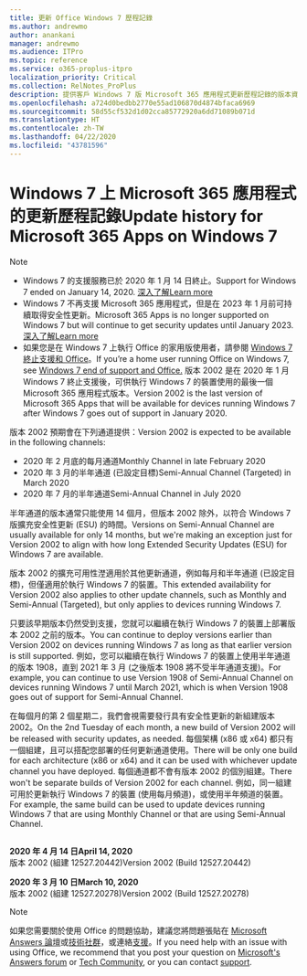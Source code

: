 ```yaml
---
title: 更新 Office Windows 7 歷程記錄
ms.author: andrewmo
author: anankani
manager: andrewmo
ms.audience: ITPro
ms.topic: reference
ms.service: o365-proplus-itpro
localization_priority: Critical
ms.collection: RelNotes_ProPlus
description: 提供客戶 Windows 7 版 Microsoft 365 應用程式更新歷程記錄的版本資訊
ms.openlocfilehash: a724d0bedbb2770e55ad106870d4874bfaca6969
ms.sourcegitcommit: 58d55cf532d1d02cca85772920a6dd71089b071d
ms.translationtype: HT
ms.contentlocale: zh-TW
ms.lasthandoff: 04/22/2020
ms.locfileid: "43781596"
---
```

# <a name="update-history-for-microsoft-365-apps-on-windows-7"></a><span data-ttu-id="05c09-103">Windows 7 上 Microsoft 365 應用程式的更新歷程記錄</span><span class="sxs-lookup"><span data-stu-id="05c09-103">Update history for Microsoft 365 Apps on Windows 7</span></span> 

 > [!NOTE]
>
>- <span data-ttu-id="05c09-104">Windows 7 的支援服務已於 2020 年 1 月 14 日終止。</span><span class="sxs-lookup"><span data-stu-id="05c09-104">Support for Windows 7 ended on January 14, 2020.</span></span> [<span data-ttu-id="05c09-105">深入了解</span><span class="sxs-lookup"><span data-stu-id="05c09-105">Learn more</span></span>](https://www.microsoft.com/microsoft-365/windows/end-of-windows-7-support?rtc=1)
>- <span data-ttu-id="05c09-106">Windows 7 不再支援 Microsoft 365 應用程式，但是在 2023 年 1 月前可持續取得安全性更新。</span><span class="sxs-lookup"><span data-stu-id="05c09-106">Microsoft 365 Apps is no longer supported on Windows 7 but will continue to get security updates until January 2023.</span></span> [<span data-ttu-id="05c09-107">深入了解</span><span class="sxs-lookup"><span data-stu-id="05c09-107">Learn more</span></span>](https://docs.microsoft.com/DeployOffice/windows-7-support)
>- <span data-ttu-id="05c09-108">如果您是在 Windows 7 上執行 Office 的家用版使用者，請參閱 [Windows 7 終止支援和 Office](https://support.office.com/en-us/article/windows-7-end-of-support-and-office-78f20fab-b57b-44d7-8368-06a8493f3cb9?ui=en-US&rs=en-US&ad=US)。</span><span class="sxs-lookup"><span data-stu-id="05c09-108">If you’re a home user running Office on Windows 7, see [Windows 7 end of support and Office.](https://support.office.com/en-us/article/windows-7-end-of-support-and-office-78f20fab-b57b-44d7-8368-06a8493f3cb9?ui=en-US&rs=en-US&ad=US)</span></span>
<span data-ttu-id="05c09-109">版本 2002 是在 2020 年 1 月 Windows 7 終止支援後，可供執行 Windows 7 的裝置使用的最後一個 Microsoft 365 應用程式版本。</span><span class="sxs-lookup"><span data-stu-id="05c09-109">Version 2002 is the last version of Microsoft 365 Apps that will be available for devices running Windows 7 after Windows 7 goes out of support in January 2020.</span></span>  

<span data-ttu-id="05c09-110">版本 2002 預期會在下列通道提供：</span><span class="sxs-lookup"><span data-stu-id="05c09-110">Version 2002 is expected to be available in the following channels:</span></span>
- <span data-ttu-id="05c09-111">2020 年 2 月底的每月通道</span><span class="sxs-lookup"><span data-stu-id="05c09-111">Monthly Channel in late February 2020</span></span>
- <span data-ttu-id="05c09-112">2020 年 3 月的半年通道 (已設定目標)</span><span class="sxs-lookup"><span data-stu-id="05c09-112">Semi-Annual Channel (Targeted) in March 2020</span></span>
- <span data-ttu-id="05c09-113">2020 年 7 月的半年通道</span><span class="sxs-lookup"><span data-stu-id="05c09-113">Semi-Annual Channel in July 2020</span></span>

<span data-ttu-id="05c09-114">半年通道的版本通常只能使用 14 個月，但版本 2002 除外，以符合 Windows 7 版擴充安全性更新 (ESU) 的時間。</span><span class="sxs-lookup"><span data-stu-id="05c09-114">Versions on Semi-Annual Channel are usually available for only 14 months, but we're making an exception just for Version 2002 to align with how long Extended Security Updates (ESU) for Windows 7 are available.</span></span>

<span data-ttu-id="05c09-115">版本 2002 的擴充可用性漜適用於其他更新通道，例如每月和半年通道 (已設定目標)，但僅適用於執行 Windows 7 的裝置。</span><span class="sxs-lookup"><span data-stu-id="05c09-115">This extended availability for Version 2002 also applies to other update channels, such as Monthly and Semi-Annual (Targeted), but only applies to devices running Windows 7.</span></span>

<span data-ttu-id="05c09-116">只要該早期版本仍然受到支援，您就可以繼續在執行 Windows 7 的裝置上部署版本 2002 之前的版本。</span><span class="sxs-lookup"><span data-stu-id="05c09-116">You can continue to deploy versions earlier than Version 2002 on devices running Windows 7 as long as that earlier version is still supported.</span></span> <span data-ttu-id="05c09-117">例如，您可以繼續在執行 Windows 7 的裝置上使用半年通道的版本 1908，直到 2021 年 3 月 (之後版本 1908 將不受半年通道支援)。</span><span class="sxs-lookup"><span data-stu-id="05c09-117">For example, you can continue to use Version 1908 of Semi-Annual Channel on devices running Windows 7 until March 2021, which is when Version 1908 goes out of support for Semi-Annual Channel.</span></span>

<span data-ttu-id="05c09-118">在每個月的第 2 個星期二，我們會視需要發行具有安全性更新的新組建版本 2002。</span><span class="sxs-lookup"><span data-stu-id="05c09-118">On the 2nd Tuesday of each month, a new build of Version 2002 will be released with security updates, as needed.</span></span> <span data-ttu-id="05c09-119">每個架構 (x86 或 x64) 都只有一個組建，且可以搭配您部署的任何更新通道使用。</span><span class="sxs-lookup"><span data-stu-id="05c09-119">There will be only one build for each architecture (x86 or x64) and it can be used with whichever update channel you have deployed.</span></span> <span data-ttu-id="05c09-120">每個通道都不會有版本 2002 的個別組建。</span><span class="sxs-lookup"><span data-stu-id="05c09-120">There won't be separate builds of Version 2002 for each channel.</span></span> <span data-ttu-id="05c09-121">例如，同一組建可用於更新執行 Windows 7 的裝置 (使用每月頻道)，或使用半年頻道的裝置。</span><span class="sxs-lookup"><span data-stu-id="05c09-121">For example, the same build can be used to update devices running Windows 7 that are using Monthly Channel or that are using Semi-Annual Channel.</span></span>

##

[//]: # (DO NOT REMOVE)

<span data-ttu-id="05c09-123">**2020 年 4 月 14 日**</span><span class="sxs-lookup"><span data-stu-id="05c09-123">**April 14, 2020**</span></span><br/>
<span data-ttu-id="05c09-124">版本 2002 (組建 12527.20442)</span><span class="sxs-lookup"><span data-stu-id="05c09-124">Version 2002 (Build 12527.20442)</span></span><br/>

<span data-ttu-id="05c09-125">**2020 年 3 月 10 日**</span><span class="sxs-lookup"><span data-stu-id="05c09-125">**March 10, 2020**</span></span><br/>
<span data-ttu-id="05c09-126">版本 2002 (組建 12527.20278)</span><span class="sxs-lookup"><span data-stu-id="05c09-126">Version 2002 (Build 12527.20278)</span></span><br/>




> [!NOTE]
> <span data-ttu-id="05c09-127">如果您需要關於使用 Office 的問題協助，建議您將問題張貼在 [Microsoft Answers 論壇](https://answers.microsoft.com/)或[技術社群](https://techcommunity.microsoft.com/)，或連絡[支援](https://support.microsoft.com/contactus)。</span><span class="sxs-lookup"><span data-stu-id="05c09-127">If you need help with an issue with using Office, we recommend that you post your question on [Microsoft's Answers forum](https://answers.microsoft.com/) or [Tech Community](https://techcommunity.microsoft.com/), or you can contact [support](https://support.microsoft.com/contactus).</span></span>
